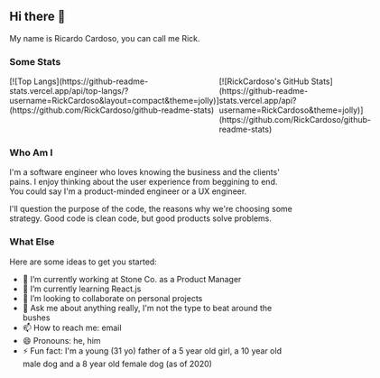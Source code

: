 ## Hi there 👋

My name is Ricardo Cardoso, you can call me Rick.

### Some Stats

<div style="display:flex">
  <div>[![Top Langs](https://github-readme-stats.vercel.app/api/top-langs/?username=RickCardoso&layout=compact&theme=jolly)](https://github.com/RickCardoso/github-readme-stats)</div>
  <div>[![RickCardoso's GitHub Stats](https://github-readme-stats.vercel.app/api?username=RickCardoso&theme=jolly)](https://github.com/RickCardoso/github-readme-stats)</div>
</div>

### Who Am I

I'm a software engineer who loves knowing the business and the clients' pains. I enjoy thinking about the user experience from beggining to end. You could say I'm a product-minded engineer or a UX engineer.

I'll question the purpose of the code, the reasons why we're choosing some strategy. Good code is clean code, but good products solve problems.

### What Else

Here are some ideas to get you started:

- 🔭 I’m currently working at Stone Co. as a Product Manager
- 🌱 I’m currently learning React.js
- 👯 I’m looking to collaborate on personal projects
- 💬 Ask me about anything really, I'm not the type to beat around the bushes
- 📫 How to reach me: email
- 😄 Pronouns: he, him
- ⚡ Fun fact: I'm a young (31 yo) father of a 5 year old girl, a 10 year old male dog and a 8 year old female dog (as of 2020)
